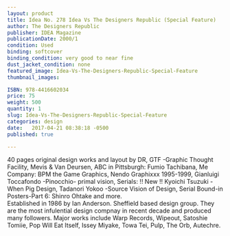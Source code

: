 ```yaml
---
layout: product
title: Idea No. 278 Idea Vs The Designers Republic (Special Feature)
author: The Designers Republic
publisher: IDEA Magazine
publicationDate: 2000/1
condition: Used
binding: softcover
binding_condition: very good to near fine
dust_jacket_condition: none
featured_image: Idea-Vs-The-Designers-Republic-Special-Feature
thumbnail_images:

ISBN: 978-4416602034
price: 75
weight: 500
quantity: 1
slug: Idea-Vs-The-Designers-Republic-Special-Feature
categories: design
date:   2017-04-21 08:38:18 -0500
published: true

---
```



40 pages original design works and layout by DR, GTF -Graphic Thought Facility, Mevis & Van Deursen, ABC in Pittsburgh: Fumio Tachibana, Me Company: BPM the Game Graphics, Nendo Graphixxx 1995-1999, Gianluigi Toccafondo -Pinocchio- primal vision, Serials: !! New !! Kyoichi Tsuzuki -When Pig Design, Tadanori Yokoo -Source Vision of Design, Serial Bound-in Posters-Part 6: Shinro Ohtake and more.
<br>
 Established in 1986 by Ian Anderson. Sheffield based design group. They are the most infulential design compnay in recent decade and produced many followers. Major works include Warp Records, Wipeout, Satoshie Tomiie, Pop Will Eat Itself, Issey Miyake, Towa Tei, Pulp, The Orb, Autechre.